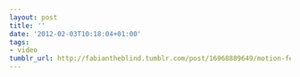 ```yaml
---
layout: post
title: ''
date: '2012-02-03T10:18:04+01:00'
tags:
- video
tumblr_url: http://fabiantheblind.tumblr.com/post/16968889649/motion-feel
---
```

